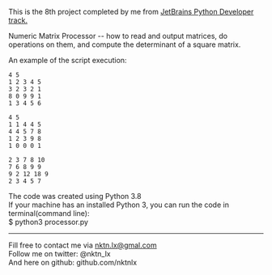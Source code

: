 This is the 8th project completed by me from [JetBrains Python Developer track.](https://hyperskill.org/tracks/2)

Numeric Matrix Processor -- how to read and output matrices, do operations on them, and compute the determinant of a square matrix.    

An example of the script execution:  
```
4 5
1 2 3 4 5
3 2 3 2 1
8 0 9 9 1
1 3 4 5 6

4 5
1 1 4 4 5
4 4 5 7 8
1 2 3 9 8
1 0 0 0 1

2 3 7 8 10
7 6 8 9 9
9 2 12 18 9
2 3 4 5 7
```


The code was created using Python 3.8  
If your machine has an installed Python 3, you can run the code in terminal(command line):  
$ python3 processor.py  


--------------------------------------------
Fill free to contact me via nktn.lx@gmal.com  
Follow me on twitter: @nktn_lx  
And here on github: github.com/nktnlx  